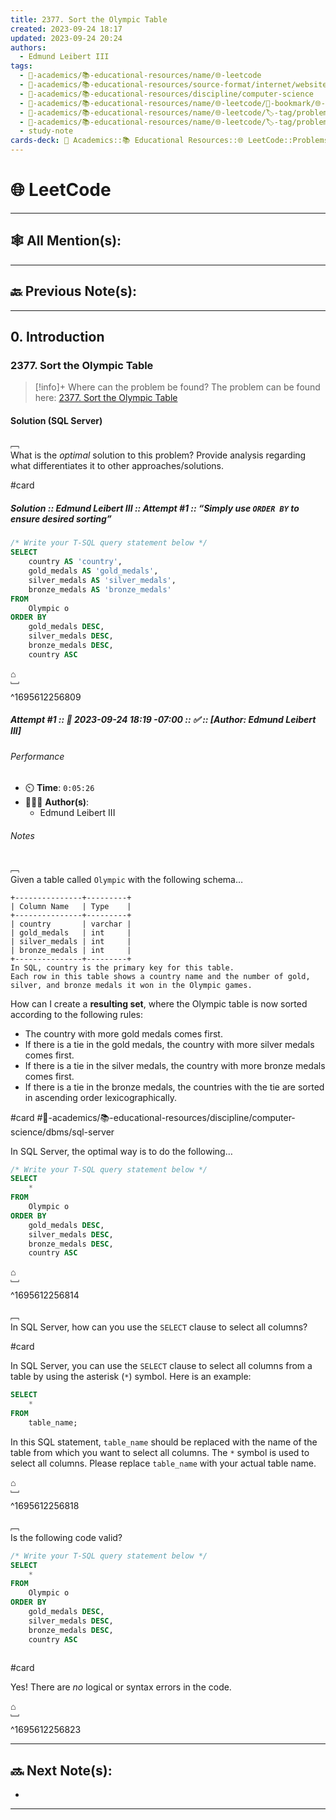 ```yaml
---
title: 2377. Sort the Olympic Table
created: 2023-09-24 18:17
updated: 2023-09-24 20:24
authors:
  - Edmund Leibert III
tags:
  - 🔴-academics/📚-educational-resources/name/🌐-leetcode
  - 🔴-academics/📚-educational-resources/source-format/internet/website
  - 🔴-academics/📚-educational-resources/discipline/computer-science
  - 🔴-academics/📚-educational-resources/name/🌐-leetcode/🔖-bookmark/🌐-leetcode/2377-sort-the-olympic-table
  - 🔴-academics/📚-educational-resources/name/🌐-leetcode/🏷️-tag/problem/difficulty/easy
  - 🔴-academics/📚-educational-resources/name/🌐-leetcode/🏷️-tag/problem/tag/topic/database
  - study-note
cards-deck: 🔴 Academics::📚 Educational Resources::🌐 LeetCode::Problems::2377. Sort the Olympic Table
---
```


# 🌐 LeetCode

---

## 🕸️ All Mention(s): 

---

## 🔙 Previous Note(s):

---

## 0. Introduction

### 2377. Sort the Olympic Table

> [!info]+ Where can the problem be found?
> The problem can be found here: [2377. Sort the Olympic Table](https://leetcode.com/problems/sort-the-olympic-table/description/)

#### Solution (SQL Server)

﹇<br>
What is the _optimal_ solution to this problem? Provide analysis regarding what differentiates it to other approaches/solutions.

#card 

##### **Solution** :: Edmund Leibert III :: Attempt #1 :: “Simply use `ORDER BY` to ensure desired sorting”

```sql
/* Write your T-SQL query statement below */
SELECT
    country AS 'country',
    gold_medals AS 'gold_medals',
    silver_medals AS 'silver_medals',
    bronze_medals AS 'bronze_medals'
FROM
    Olympic o
ORDER BY
    gold_medals DESC,
    silver_medals DESC,
    bronze_medals DESC,
    country ASC
```

⌂
<br>﹈<br>^1695612256809


##### Attempt #1 :: 📆 2023-09-24 18:19 -07:00 :: ✅ :: \[Author: Edmund Leibert III\]

###### Performance

- ⏲️ **Time**: `0:05:26`
- 🧔🏽‍♂️ **Author(s)**:
	- Edmund Leibert III

###### Notes

﹇<br>
Given a table called `Olympic` with the following schema…

```
+---------------+---------+
| Column Name   | Type    |
+---------------+---------+
| country       | varchar |
| gold_medals   | int     |
| silver_medals | int     |
| bronze_medals | int     |
+---------------+---------+
In SQL, country is the primary key for this table.
Each row in this table shows a country name and the number of gold, silver, and bronze medals it won in the Olympic games.
```

How can I create a **resulting set**, where the Olympic table is now sorted according to the following rules:
- The country with more gold medals comes first.
- If there is a tie in the gold medals, the country with more silver medals comes first.
- If there is a tie in the silver medals, the country with more bronze medals comes first.
- If there is a tie in the bronze medals, the countries with the tie are sorted in ascending order lexicographically.

#card #🔴-academics/📚-educational-resources/discipline/computer-science/dbms/sql-server 

In SQL Server, the optimal way is to do the following…

```sql
/* Write your T-SQL query statement below */
SELECT
    *
FROM
    Olympic o
ORDER BY
    gold_medals DESC,
    silver_medals DESC,
    bronze_medals DESC,
    country ASC
```

⌂
<br>﹈<br>^1695612256814



﹇<br>
In SQL Server, how can you use the `SELECT` clause to select all columns?

#card 

In SQL Server, you can use the `SELECT` clause to select all columns from a table by using the asterisk (`*`) symbol. Here is an example:

```sql
SELECT 
	*
FROM 
	table_name;
```

In this SQL statement, `table_name` should be replaced with the name of the table from which you want to select all columns. The `*` symbol is used to select all columns. Please replace `table_name` with your actual table name.

⌂
<br>﹈<br>^1695612256818


﹇<br>
Is the following code valid?

```sql
/* Write your T-SQL query statement below */
SELECT
    *
FROM
    Olympic o
ORDER BY
    gold_medals DESC,
    silver_medals DESC,
    bronze_medals DESC,
    country ASC
    
```

#card 

Yes! There are _no_ logical or syntax errors in the code.

⌂
<br>﹈<br>^1695612256823



---

## 🔜 Next Note(s):
- 

---
